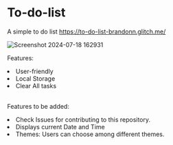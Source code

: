 # To-do-list

A simple to do list https://to-do-list-brandonn.glitch.me/ 

![Screenshot 2024-07-18 162931](https://github.com/user-attachments/assets/f95cf456-2515-4518-af35-13834c5b4ac6)

Features:
<li>User-friendly</li>
<li>Local Storage </li>
<li>Clear All tasks</li>
<br>

Features to be added:
<li>Check Issues for contributing to this repository.</li>
<li>Displays current Date and Time</li>
<li>Themes: Users can choose among different themes.</li>





